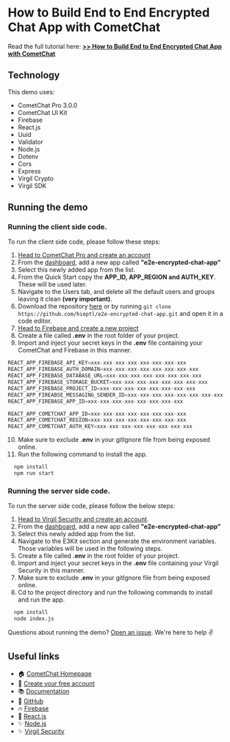 # How to Build End to End Encrypted Chat App with CometChat

Read the full tutorial here: [**>> How to Build End to End Encrypted Chat App with CometChat**](https://www.cometchat.com/tutorials/#)

## Technology

This demo uses:

- CometChat Pro 3.0.0
- CometChat UI Kit
- Firebase
- React.js
- Uuid
- Validator
- Node.js
- Dotenv
- Cors
- Express
- Virgil Crypto
- Virgil SDK

## Running the demo

### Running the client side code.

To run the client side code, please follow these steps:

1. [Head to CometChat Pro and create an account](https://app.cometchat.com/signup)
2. From the [dashboard](https://app.cometchat.com/apps), add a new app called **"e2e-encrypted-chat-app"**
3. Select this newly added app from the list.
4. From the Quick Start copy the **APP_ID, APP_REGION and AUTH_KEY**. These will be used later.
5. Navigate to the Users tab, and delete all the default users and groups leaving it clean **(very important)**.
6. Download the repository [here](https://github.com/hieptl/e2e-encrypted-chat-app/archive/main.zip) or by running `git clone https://github.com/hieptl/e2e-encrypted-chat-app.git` and open it in a code editor.
7. [Head to Firebase and create a new project](https://console.firebase.google.com)
8. Create a file called **.env** in the root folder of your project.
9. Import and inject your secret keys in the **.env** file containing your CometChat and Firebase in this manner.

```js
REACT_APP_FIREBASE_API_KEY=xxx-xxx-xxx-xxx-xxx-xxx-xxx-xxx
REACT_APP_FIREBASE_AUTH_DOMAIN=xxx-xxx-xxx-xxx-xxx-xxx-xxx-xxx
REACT_APP_FIREBASE_DATABASE_URL=xxx-xxx-xxx-xxx-xxx-xxx-xxx-xxx
REACT_APP_FIREBASE_STORAGE_BUCKET=xxx-xxx-xxx-xxx-xxx-xxx-xxx-xxx
REACT_APP_FIREBASE_PROJECT_ID=xxx-xxx-xxx-xxx-xxx-xxx-xxx-xxx
REACT_APP_FIREABSE_MESSAGING_SENDER_ID=xxx-xxx-xxx-xxx-xxx-xxx-xxx-xxx
REACT_APP_FIREBASE_APP_ID=xxx-xxx-xxx-xxx-xxx-xxx-xxx-xxx

REACT_APP_COMETCHAT_APP_ID=xxx-xxx-xxx-xxx-xxx-xxx-xxx-xxx
REACT_APP_COMETCHAT_REGION=xxx-xxx-xxx-xxx-xxx-xxx-xxx-xxx
REACT_APP_COMETCHAT_AUTH_KEY=xxx-xxx-xxx-xxx-xxx-xxx-xxx-xxx
```

10. Make sure to exclude **.env** in your gitIgnore file from being exposed online.
11. Run the following command to install the app.

```sh
  npm install
  npm run start
```

### Running the server side code. 

To run the server side code, please follow the below steps:

1. [Head to Virgil Security and create an account](https://dashboard.virgilsecurity.com/signup).
2. From the [dashboard](https://dashboard.virgilsecurity.com/apps), add a new app called **"e2e-encrypted-chat-app"**
3. Select this newly added app from the list.
4. Navigate to the E3Kit section and generate the environment variables. Those variables will be used in the following steps.
5. Create a file called **.env** in the root folder of your project.
6. Import and inject your secret keys in the **.env** file containing your Virgil Security in this manner.
7. Make sure to exclude **.env** in your gitIgnore file from being exposed online.
8. Cd to the project directory and run the following commands to install and run the app.

```sh
  npm install
  node index.js
```

Questions about running the demo? [Open an issue](https://github.com/hieptl/e2e-encrypted-chat-app/issues). We're here to help ✌️

## Useful links

- 🏠 [CometChat Homepage](https://app.cometchat.com/signup)
- 🚀 [Create your free account](https://app.cometchat.com/apps)
- 📚 [Documentation](https://www.cometchat.com/docs)
- 👾 [GitHub](https://www.github.com/cometchat-pro)
- 🔥 [Firebase](https://console.firebase.google.com)
- 🔷 [React.js](https://reactjs.org/)
- ✨ [Node.js](https://nodejs.org/en/)
- ✨ [Virgil Security](https://virgilsecurity.com)